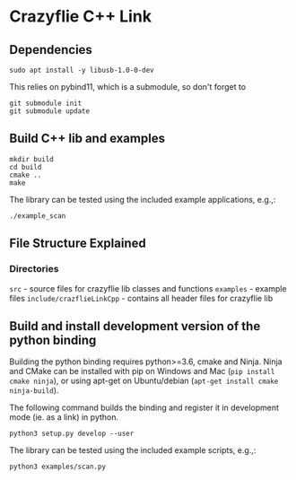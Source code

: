 # Crazyflie C++ Link

## Dependencies

```
sudo apt install -y libusb-1.0-0-dev
```

This relies on pybind11, which is a submodule, so don't forget to

```
git submodule init 
git submodule update
```

## Build C++ lib and examples

```
mkdir build
cd build
cmake ..
make
```

The library can be tested using the included example applications, e.g.,:

```
./example_scan
```

## File Structure Explained
### Directories
`src` - source files for crazyflie lib classes and functions
`examples` - example files 
`include/crazflieLinkCpp` - contains all header files for crazyflie lib


## Build and install development version of the python binding

Building the python binding requires python>=3.6, cmake and Ninja. Ninja and CMake can be installed with pip on Windows and Mac (```pip install cmake ninja```), or using apt-get on Ubuntu/debian (```apt-get install cmake ninja-build```).

The following command builds the binding and register it in development mode (ie. as a link) in python.

```
python3 setup.py develop --user
```

The library can be tested using the included example scripts, e.g.,:

```
python3 examples/scan.py
```


